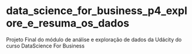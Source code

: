 # data_science_for_business_p4_explore_e_resuma_os_dados
Projeto Final do módulo de análise e exploração de dados da Udácity do curso DataScience For Business

